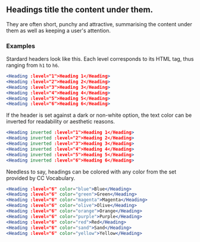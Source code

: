 ## Headings title the content under them.

They are often short, punchy and attractive, summarising the content under them 
as well as keeping a user's attention.

### Examples

Stardard headers look like this. Each level corresponds to its HTML tag, thus
ranging from `h1` to `h6`.

```jsx { "props": { "className": "no-i18n" } }
<Heading :level="1">Heading 1</Heading>
<Heading :level="2">Heading 2</Heading>
<Heading :level="3">Heading 3</Heading>
<Heading :level="4">Heading 4</Heading>
<Heading :level="5">Heading 5</Heading>
<Heading :level="6">Heading 6</Heading>
```

If the header is set against a dark or non-white option, the text color can be 
inverted for readability or aesthetic reasons.

```jsx { "props": { "className": "dark-background no-i18n" } }
<Heading inverted :level="1">Heading 1</Heading>
<Heading inverted :level="2">Heading 2</Heading>
<Heading inverted :level="3">Heading 3</Heading>
<Heading inverted :level="4">Heading 4</Heading>
<Heading inverted :level="5">Heading 5</Heading>
<Heading inverted :level="6">Heading 6</Heading>
```

Needless to say, headings can be colored with any color from the set provided by
CC Vocabulary.

```jsx { "props": { "className": "no-i18n" } }
<Heading :level="6" color="blue">Blue</Heading>
<Heading :level="6" color="green">Green</Heading>
<Heading :level="6" color="magenta">Magenta</Heading>
<Heading :level="6" color="olive">Olive</Heading>
<Heading :level="6" color="orange">Orange</Heading>
<Heading :level="6" color="purple">Purple</Heading>
<Heading :level="6" color="red">Red</Heading>
<Heading :level="6" color="sand">Sand</Heading>
<Heading :level="6" color="yellow">Yellow</Heading>
```
